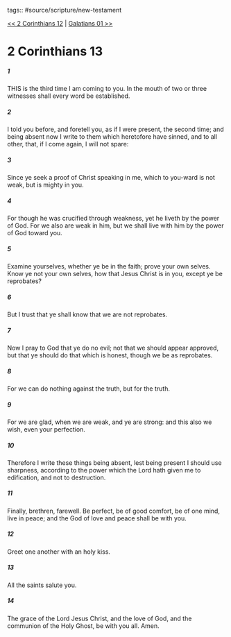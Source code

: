tags:: #source/scripture/new-testament

[<< 2 Corinthians 12](/New_Testament/08_2_Corinthians/2_Corinthians_12.md) | [Galatians 01 >>](/New_Testament/09_Galatians/Galatians_01.md)

# 2 Corinthians 13

##### 1

THIS is the third time I am coming to you. In the mouth of two or three witnesses shall every word be established.

##### 2

I told you before, and foretell you, as if I were present, the second time; and being absent now I write to them which heretofore have sinned, and to all other, that, if I come again, I will not spare:

##### 3

Since ye seek a proof of Christ speaking in me, which to you-ward is not weak, but is mighty in you.

##### 4

For though he was crucified through weakness, yet he liveth by the power of God. For we also are weak in him, but we shall live with him by the power of God toward you.

##### 5

Examine yourselves, whether ye be in the faith; prove your own selves. Know ye not your own selves, how that Jesus Christ is in you, except ye be reprobates?

##### 6

But I trust that ye shall know that we are not reprobates.

##### 7

Now I pray to God that ye do no evil; not that we should appear approved, but that ye should do that which is honest, though we be as reprobates.

##### 8

For we can do nothing against the truth, but for the truth.

##### 9

For we are glad, when we are weak, and ye are strong: and this also we wish, even your perfection.

##### 10

Therefore I write these things being absent, lest being present I should use sharpness, according to the power which the Lord hath given me to edification, and not to destruction.

##### 11

Finally, brethren, farewell. Be perfect, be of good comfort, be of one mind, live in peace; and the God of love and peace shall be with you.

##### 12

Greet one another with an holy kiss.

##### 13

All the saints salute you.

##### 14

The grace of the Lord Jesus Christ, and the love of God, and the communion of the Holy Ghost, be with you all. Amen.
